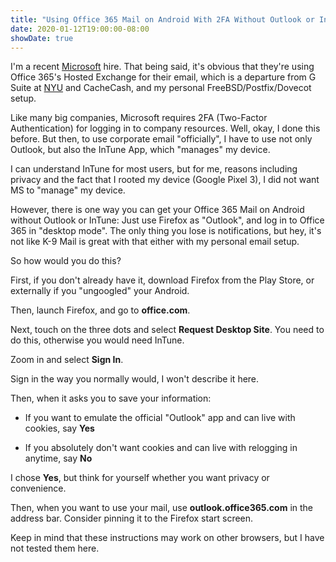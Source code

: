 ```yaml
---
title: "Using Office 365 Mail on Android With 2FA Without Outlook or InTune"
date: 2020-01-12T19:00:00-08:00
showDate: true
---
```


I'm a recent [Microsoft](https://www.microsoft.com/) hire. That being said,
it's obvious that they're using Office 365's Hosted Exchange for their email,
which is a departure from G Suite at [NYU](https://www.nyu.edu/) and CacheCash,
and my personal FreeBSD/Postfix/Dovecot setup.

Like many big companies, Microsoft requires 2FA (Two-Factor Authentication) for
logging in to company resources. Well, okay, I done this before. But then, to
use corporate email "officially", I have to use not only Outlook, but also the
InTune App, which "manages" my device.

I can understand InTune for most users, but for me, reasons including privacy
and the fact that I rooted my device (Google Pixel 3), I did not want MS to
"manage" my device.

However, there is one way you can get your Office 365 Mail on Android without
Outlook or InTune: Just use Firefox as "Outlook", and log in to Office 365 in
"desktop mode". The only thing you lose is notifications, but hey, it's not
like K-9 Mail is great with that either with my personal email setup.

So how would you do this?

First, if you don't already have it, download Firefox from the Play Store, or
externally if you "ungoogled" your Android.

Then, launch Firefox, and go to **office.com**.

Next, touch on the three dots and select **Request Desktop Site**. You need to
do this, otherwise you would need InTune.

Zoom in and select **Sign In**.

Sign in the way you normally would, I won't describe it here.

Then, when it asks you to save your information:

 * If you want to emulate the official "Outlook" app and can live with cookies, say **Yes**

 * If you absolutely don't want cookies and can live with relogging in anytime, say **No**

I chose **Yes**, but think for yourself whether you want privacy or convenience.

Then, when you want to use your mail, use **outlook.office365.com** in the
address bar. Consider pinning it to the Firefox start screen.

Keep in mind that these instructions may work on other browsers, but I have not
tested them here.
